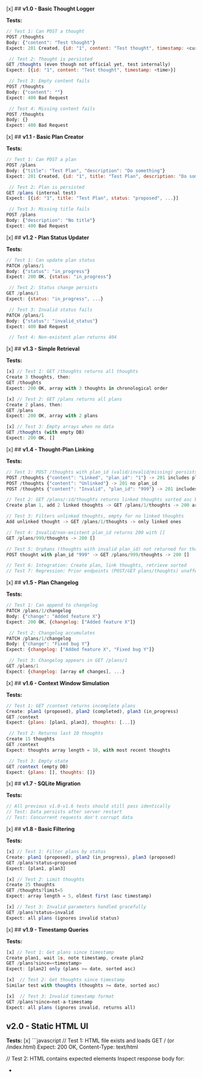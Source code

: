 [x] ## **v1.0 - Basic Thought Logger**

**Tests:**
```javascript
// Test 1: Can POST a thought
POST /thoughts
Body: {"content": "Test thought"}
Expect: 201 Created, {id: "1", content: "Test thought", timestamp: <current_time>}

 // Test 2: Thought is persisted
GET /thoughts (even though not official yet, test internally)
Expect: [{id: "1", content: "Test thought", timestamp: <time>}]

 // Test 3: Empty content fails
POST /thoughts
Body: {"content": ""}
Expect: 400 Bad Request

 // Test 4: Missing content fails
POST /thoughts
Body: {}
Expect: 400 Bad Request
```

[x] ## **v1.1 - Basic Plan Creator**

**Tests:**
```javascript
// Test 1: Can POST a plan
POST /plans
Body: {"title": "Test Plan", "description": "Do something"}
Expect: 201 Created, {id: "1", title: "Test Plan", description: "Do something", status: "proposed", timestamp: <time>}

 // Test 2: Plan is persisted
GET /plans (internal test)
Expect: [{id: "1", title: "Test Plan", status: "proposed", ...}]

 // Test 3: Missing title fails
POST /plans
Body: {"description": "No title"}
Expect: 400 Bad Request
```

[x] ## **v1.2 - Plan Status Updater**

**Tests:**
```javascript
// Test 1: Can update plan status
PATCH /plans/1
Body: {"status": "in_progress"}
Expect: 200 OK, {status: "in_progress"}

 // Test 2: Status change persists
GET /plans/1
Expect: {status: "in_progress", ...}

 // Test 3: Invalid status fails
PATCH /plans/1
Body: {"status": "invalid_status"}
Expect: 400 Bad Request

 // Test 4: Non-existent plan returns 404
```

[x] ## **v1.3 - Simple Retrieval**

**Tests:**
```javascript
[x] // Test 1: GET /thoughts returns all thoughts
Create 3 thoughts, then:
GET /thoughts
Expect: 200 OK, array with 3 thoughts in chronological order

[x] // Test 2: GET /plans returns all plans
Create 2 plans, then:
GET /plans
Expect: 200 OK, array with 2 plans

[x] // Test 3: Empty arrays when no data
GET /thoughts (with empty DB)
Expect: 200 OK, []
```

[x] ## **v1.4 - Thought-Plan Linking**

**Tests:**
```javascript
// Test 1: POST /thoughts with plan_id (valid/invalid/missing) persists correctly
POST /thoughts {"content": "Linked", "plan_id": "1"} -> 201 includes plan_id
POST /thoughts {"content": "Unlinked"} -> 201 no plan_id
POST /thoughts {"content": "Invalid", "plan_id": "999"} -> 201 includes plan_id "999"

// Test 2: GET /plans/:id/thoughts returns linked thoughts sorted asc by timestamp
Create plan 1, add 2 linked thoughts -> GET /plans/1/thoughts -> 200 array sorted asc, length 2

// Test 3: Filters unlinked thoughts, empty for no linked thoughts
Add unlinked thought -> GET /plans/1/thoughts -> only linked ones

// Test 4: Invalid/non-existent plan_id returns 200 with []
GET /plans/999/thoughts -> 200 []

// Test 5: Orphans (thoughts with invalid plan_id) not returned for that plan
POST thought with plan_id "999" -> GET /plans/999/thoughts -> 200 []

// Test 6: Integration: Create plan, link thoughts, retrieve sorted
// Test 7: Regression: Prior endpoints (POST/GET plans/thoughts) unaffected
```

[x] ## **v1.5 - Plan Changelog**

**Tests:**
```javascript
// Test 1: Can append to changelog
PATCH /plans/1/changelog
Body: {"change": "Added feature X"}
Expect: 200 OK, {changelog: ["Added feature X"]}

 // Test 2: Changelog accumulates
PATCH /plans/1/changelog
Body: {"change": "Fixed bug Y"}
Expect: {changelog: ["Added feature X", "Fixed bug Y"]}

 // Test 3: Changelog appears in GET /plans/1
GET /plans/1
Expect: {changelog: [array of changes], ...}
```

[x] ## **v1.6 - Context Window Simulation**

**Tests:**
```javascript
// Test 1: GET /context returns incomplete plans
Create: plan1 (proposed), plan2 (completed), plan3 (in_progress)
GET /context
Expect: {plans: [plan1, plan3], thoughts: [...]}

 // Test 2: Returns last 10 thoughts
Create 15 thoughts
GET /context
Expect: thoughts array length = 10, with most recent thoughts

 // Test 3: Empty state
GET /context (empty DB)
Expect: {plans: [], thoughts: []}
```

[x] ## **v1.7 - SQLite Migration**

**Tests:**
```javascript
// All previous v1.0-v1.6 tests should still pass identically
// Test: Data persists after server restart
// Test: Concurrent requests don't corrupt data
```

[x] ## **v1.8 - Basic Filtering**

**Tests:**
```javascript
[x] // Test 1: Filter plans by status
Create: plan1 (proposed), plan2 (in_progress), plan3 (proposed)
GET /plans?status=proposed
Expect: [plan1, plan3]

[x] // Test 2: Limit thoughts
Create 25 thoughts
GET /thoughts?limit=5
Expect: array length = 5, oldest first (asc timestamp)

[x] // Test 3: Invalid parameters handled gracefully
GET /plans?status=invalid
Expect: all plans (ignores invalid status)
```

[x] ## **v1.9 - Timestamp Queries**

**Tests:**
```javascript
[x] // Test 1: Get plans since timestamp
Create plan1, wait 1s, note timestamp, create plan2
GET /plans?since=<timestamp>
Expect: [plan2] only (plans >= date, sorted asc)

[x]  // Test 2: Get thoughts since timestamp
Similar test with thoughts (thoughts >= date, sorted asc)

[x]  // Test 3: Invalid timestamp format
GET /plans?since=not-a-timestamp
Expect: all plans (ignores invalid, returns all)
```

## **v2.0 - Static HTML UI**

**Tests:**
[x] ```javascript
// Test 1: HTML file exists and loads
GET / (or /index.html)
Expect: 200 OK, Content-Type: text/html

  // Test 2: HTML contains expected elements
Inspect response body for:
- <title> containing "TPC Server"
- Elements with ids like "plans-list", "thoughts-list"

  // Test 3: Can load CSS/JS assets
// Test 4: UI loads and displays data from DB via sql.js
// Test 5: /tpc.db route serves binary DB file
// Test 6: No error messages in UI
```

[x] ## **v2.1 - Read-Only API UI**

**Tests:**
```javascript
// Test 1: UI makes API calls
Load UI in browser, check network requests to:
GET /plans, GET /thoughts

  // Test 2: Data displays in UI
Create test data, load UI, verify plans and thoughts appear

  // Test 3: UI handles empty state
Load with empty DB, verify appropriate message
```

[x] ## **v2.2 - Plan Detail Pages**

**Tests:**
```javascript
// Test 1: Clicking plan shows detail view
UI test: Click plan in list, verify detail page loads

 // Test 2: Detail page shows plan data
Verify title, description, status, changelog all display

 // Test 3: Related thoughts appear
Create thought linked to plan, verify it appears on detail page

 // Test 4: Back navigation works
```

## **v2.3 - Plan Editing API**

**Tests:**
```javascript
// Test 1: Can update plan details
PUT /plans/1
Body: {"title": "New title", "description": "New desc"}
Expect: 200 OK, {title: "New title", ...}

 // Test 2: Partial updates work
PUT /plans/1
Body: {"title": "Only title updated"}
Expect: 200 OK, description unchanged

 // Test 3: Invalid data rejected
PUT /plans/1
Body: {"title": ""}
Expect: 400 Bad Request
```

## **v2.4 - The "Dirty Flag" System**

**Tests:**
[x] ```javascript
// Test 1: Schema backfill sets needs_review=0 for existing plans after migration
// Verify migration UPDATE sets 0 where NULL

// Test 2: PUT /plans/:id sets needs_review=1 (human), returns with flag
PUT /plans/1 {"title": "Updated"}
Expect: 200 {needs_review: 1, last_modified_by: "human", ...}

// Test 3: Agent PATCH sets needs_review=0
PATCH /plans/1 {"status": "in_progress"}
GET /plans/1
Expect: needs_review: 0, last_modified_by: "agent"

// Test 4: GET /plans and /plans/:id include needs_review
GET /plans
Expect: array with "needs_review" property each

// Test 5: Integration: Edit plan, verify flag in GET /plans?status=..., /context
PUT /plans/1 (human edit)
GET /plans?status=proposed -> find plan with needs_review: 1
GET /context -> incompletePlans include needs_review: 1

// Test 6: Filters compatible (e.g., ?status, ?since include flag)
GET /plans?status=proposed&since=0
Expect: plans with needs_review
```

Full suite passes: npm test (167 tests) && npx playwright test (8 UI tests, unchanged).

[x] ## **v2.5 - Agent Review System**

**Tests:**
```javascript
[x] // Test 1: Can filter by needs_review (unit tests for filtering)
Create plans with different needs_review values
GET /plans?needs_review=true
Expect: only plans with needs_review=true

[x]  // Test 2: Agent can clear flag (unit tests for PATCH)
PATCH /plans/1
Body: {"needs_review": false}
GET /plans/1
Expect: {needs_review: false}

[x]  // Test 3: Context endpoint includes needs_review plans (unit tests for context)
GET /context
Expect: includes plans with needs_review=true in plans array
```

[x] ## **v2.6 - Rich Text Support**

**Tests:**
```javascript
// Test 1: Markdown in plan descriptions
PUT /plans/1
Body: {"description": "**Bold** and *italic*"}
GET /plans/1
Expect: description contains same markdown

  // Test 2: UI renders markdown as HTML
Load plan detail, verify <strong>Bold</strong> appears

  // Test 3: Plain text still works
Verify non-markdown content displays normally

// Regression: All prior E2E tests (v2.0-v2.5) pass after modular refactoring of server.js
npx playwright test → 11 passed (plans count: 10, thoughts count: 6 from migration)
npm test → All Jest tests (v1.0-v2.6) pass, confirming unit/integration logic intact post-refactoring
```

[x] ## **v2.6 - Rich Text Support**

**Tests:**
```javascript
// Test 1: Markdown in plan descriptions
PUT /plans/1
Body: {"description": "**Bold** and *italic*"}
GET /plans/1
Expect: description contains same markdown

 // Test 2: UI renders markdown as HTML
Load plan detail, verify <strong>Bold</strong> appears

 // Test 3: Plain text still works
Verify non-markdown content displays normally
```

## **v2.7 - Search & Organization**

**Unit Tests (Jest in v2.7.test.js):**
- **Schema Migration:** Verify idempotent addition of `tags` column to plans/thoughts (no error on re-run; existing rows backfilled to `[]`).
- **Tagging Operations:**
  - POST /plans/:id/tags {tags: ["urgent"]} → 200, plan.tags = '["urgent"]'; invalid tags (e.g., uppercase/special chars) normalized or rejected.
  - PATCH /plans/:id/tags {action: "add", tags: ["high-priority"]} → adds without duplicates; {action: "remove", tags: ["urgent"]} → removes if exists.
  - Edge: Empty tags array clears all; non-existent ID → 404; invalid action → 400.
  - Similarly for thoughts.
- **Search Logic (GET /search):**
  - q="React" on plan title/desc/thought content/tags → matches partial/case-insensitive (use LIKE or FTS5); relevance score (e.g., term count + tag exact match bonus).
  - Combined results: {plans: [matched plans sorted by score DESC then timestamp DESC], thoughts: [...], total: N}; ?type=plans → only plans.
  - ?limit=5 → truncates results; empty q → returns top 20 recent (timestamp DESC, no search).
  - No results → {plans: [], thoughts: [], total: 0}; ?tags=urgent → filters to tagged items only.
- **Filtering (GET /plans?tags=):**
  - ?tags=urgent → plans where JSON tags contains "urgent"; ?tags=urgent,high → AND (both tags present).
  - Invalid tags ignored; combined with ?status, ?since.
  - Similarly for thoughts.
- **Context Enhancement (GET /context?search=):**
  - ?search="React" → incomplete plans + last 10 thoughts filtered to matches; no param → full as before.
- **Backward Compatibility:** All pre-v2.7 tests pass (e.g., POST plan without tags succeeds; GET /plans omits tags if not requested).
- **Optimizations:** Verify indexes created in migration; query performance (mock DB, assert no full scans).

**E2E Tests (Playwright in e2e/v2.7.test.js):**
- Load UI, enter search "React" in input → verify /search request, results render in accordions (plans section shows matched plans with tag badges; thoughts section similar).
- Test empty query → shows recent/all; no results → "No matches" message.
- Tag filter: If UI added (e.g., dropdown), select "urgent" → filtered list; click plan detail → shows tags.
- Integration: Create plan via API, add tag, search by tag → appears in UI; markdown in results renders correctly.
- Cross-browser: Test rendering on Chrome/Firefox; no console errors.
- Regression: Existing UI flows (plan list, details, thoughts) unchanged.

Full suite: `npm test` (add ~20 new tests to 167+); `npx playwright test` (add 5-7 new UI tests to 8+). Ensure 100% pass post-v2.7.

## **v2.8 - The "Endgame"**

**Tests:**
```javascript
// Test 1: Real-time updates
Open two UI windows, edit plan in one, verify other updates automatically

 // Test 2: Plan templates work
POST /plans/templates/bugfix
Expect: creates plan with pre-filled bugfix template

 // Test 3: Export functionality
GET /export/plans.json
Expect: 200 OK, JSON file with all plan data

 // Test 4: Error handling
Test various error conditions, verify graceful degradation
```

## **Testing Strategy Notes:**

- **Each version's tests become regression tests** for subsequent versions
- **API tests** can be automated with Jest/Supertest
- **UI tests** can use Playwright/Cypress from v2.0 onward  
- **Integration tests** verify data flows between AI agent ↔ server ↔ human UI
- **Performance tests** become important around v1.7 (SQLite migration)